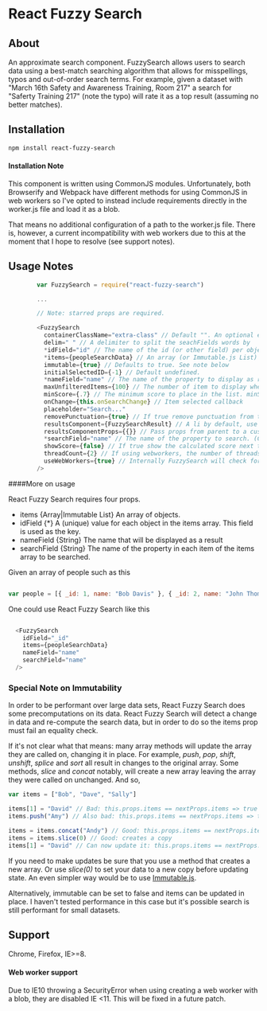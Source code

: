 React Fuzzy Search
==================

About
-----

An approximate search component. FuzzySearch allows users to search data using a best-match searching algorithm that allows for misspellings, typos and out-of-order search terms. For example, given a dataset with "March 16th Safety and Awareness Training, Room 217" a search for "Saferty Training 217" (note the typo) will rate it as a top result (assuming no better matches).

## Installation

```sh
npm install react-fuzzy-search
```

#### Installation Note

This component is written using CommonJS modules. Unfortunately, both Browserify and Webpack have different methods for using CommonJS in web workers so I've opted to instead include requirements directly in the worker.js file and load it as a blob.

That means no additional configuration of a path to the worker.js file. There is, however, a current incompatibility with web workers due to this at the moment that I hope to resolve (see support notes).



## Usage Notes

```javascript
        var FuzzySearch = require("react-fuzzy-search")

        ...

        // Note: starred props are required.

        <FuzzySearch
          containerClassName="extra-class" // Default "". An optional extra class for the wrapper component
          delim=" " // A delimiter to split the seachFields words by
          *idField="id" // The name of the id (or other field) per object in the items array to use as a key property for results)
          *items={peopleSearchData} // An array (or Immutable.js List)
          immutable={true} // Defaults to true. See note below
          initialSelectedID={-1} // Default undefined. 
          *nameField="name" // The name of the property to display as results
          maxUnfilteredItems={100} // The number of item to display when not searching
          minScore={.7} // The minimum score to place in the list. minScore is multiplied by the number of search terms.
          onChange={this.onSearchChange} // Item selected callback
          placeholder="Search..." 
          removePunctuation={true} // If true remove punctuation from the search field
          resultsComponent={FuzzySearchResult} // A li by default, use a custom results component
          resultsComponentProps={{}} // Pass props from parent to a custom result component
          *searchField="name" // The name of the property to search. (Can now be an array of strings)
          showScore={false} // If true show the calculated score next to each result. For debugging
          threadCount={2} // If using webworkers, the number of threads
          useWebWorkers={true} // Internally FuzzySearch will check for web worker support so this can be set for all browsers.
        />

```

####More on usage

React Fuzzy Search requires four props.

* items {Array|Immutable List} An array of objects. 
* idField {*} A (unique) value for each object in the items array. This field is used as the key.
* nameField {String} The name that will be displayed as a result
* searchField {String} The name of the property in each item of the items array to be searched.

Given an array of people such as this 

```javascript

var people = [{ _id: 1, name: "Bob Davis" }, { _id: 2, name: "John Thomas" }, ...]

```

One could use React Fuzzy Search like this

```javascript

  <FuzzySearch
    idField="_id"
    items={peopleSearchData} 
    nameField="name"
    searchField="name"
  />

```


### Special Note on Immutability
In order to be performant over large data sets, React Fuzzy Search does some precomputations on its data. React Fuzzy Search will detect a change in data and re-compute the search data, but in order to do so the items prop must fail an equality check.

If it's not clear what that means: many array methods will update the array they are called on, changing it in place. For example, _push_, _pop_, _shift_, _unshift_, _splice_ and _sort_ all result in changes to the original array. Some methods, _slice_ and _concat_ notably, will create a new array leaving the array they were called on unchanged. And so,

```javascript
var items = ["Bob", "Dave", "Sally"]

items[1] = "David" // Bad: this.props.items == nextProps.items => true
items.push("Amy") // Also bad: this.props.items == nextProps.items => true

items = items.concat("Andy") // Good: this.props.items == nextProps.items => false
items = items.slice(0) // Good: creates a copy
items[1] = "David" // Can now update it: this.props.items == nextProps.items => false
```

If you need to make updates be sure that you use a method that creates a new array. Or use _slice(0)_ to set your data to a new copy before updating state. An even simpler way would be to use [Immutable.js](https://github.com/facebook/immutable-js).

Alternatively, immutable can be set to false and items can be updated in place. I haven't tested performance in this case but it's possible search is still performant for small datasets.

## Support
Chrome, Firefox, IE>=8.

#### Web worker support
Due to IE10 throwing a SecurityError when using creating a web worker with a blob, they are disabled IE <11. This will be fixed in a future patch.